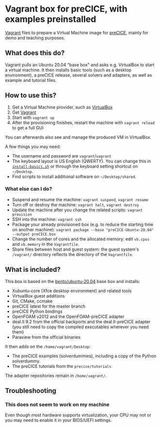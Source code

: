 # Vagrant box for preCICE, with examples preinstalled

[Vagrant](https://www.vagrantup.com/) files to prepare a Virtual Machine image for [preCICE](https://www.precice.org/), mainly for demo and teaching purposes.

## What does this do?

Vagrant pulls an Ubuntu 20.04 "base box" and asks e.g. VirtualBox to start a virtual machine.
It then installs basic tools (such as a desktop environment), a preCICE release,
several solvers and adapters, as well as example and tutorial files.

## How to use this?

1. Get a Virtual Machine provider, such as [VirtualBox](https://www.virtualbox.org/)
2. Get [Vagrant](https://www.vagrantup.com/)
3. Start with `vagrant up`
4. After the provisioning finishes, restart the machine with `vagrant reload` to get a full GUI

You can afterwards also see and manage the produced VM in VirtualBox.

A few things you may need:
- The username and password are `vagrant`/`vagrant`
- The keyboard layout is US English (QWERTY). You can change this in [`install-basics.sh`](./install-basics.sh) or through the keyboard setting shortcut on `~/Desktop`.
- Find scripts to install additional software on `~/Desktop/shared`.

### What else can I do?

- Suspend and resume the machine: `vagrant suspend`, `vagrant resume`
- Turn off or destroy the machine: `vagrant halt`, `vagrant destroy`
- Update the machine after you change the related scripts: `vagrant provision`
- SSH into the machine: `vagrant ssh`
- Package your already provisioned box (e.g. to reduce the starting time on another machine): `vagrant package --base "preCICE-Ubuntu-20.04" --output preCICE.box`
- Change the number of cores and the allocated memory: edit `vb.cpus` and `vb.memory` in the `Vagrantfile`.
- Share files between host and guest system: the guest system's `/vagrant/` directory reflects the directory of the `Vagrantfile`.

## What is included?

This box is based on the [bento/ubuntu-20.04](https://github.com/chef/bento/blob/master/packer_templates/ubuntu/ubuntu-20.04-amd64.json) base box and installs:
- Xubuntu-core (Xfce desktop environment) and related tools
- VirtualBox guest additions
- Git, CMake, ccmake
- preCICE latest for the master branch
- preCICE Python bindings
- OpenFOAM v2012 and the OpenFOAM-preCICE adapter
- deal.II 9.2 from the official backports and the deal.II-preCICE adapter (you still need to copy the compiled executables wherever you need them)
- Paraview from the official binaries

It then adds on the `/home/vagrant/Desktop`:
- The preCICE examples (solverdummies), including a copy of the Python solverdummy.
- The preCICE tutorials from the `precice/tutorials`

The adapter repositories remain in `/home/vagrant/`.

## Troubleshooting

### This does not seem to work on my machine

Even though most hardware supports virtualization, your CPU may not or you may need to enable it in your BIOS/UEFI settings.

